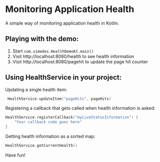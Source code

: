 # Monitoring Application Health

A simple way of monitoring application health in Kotlin.

## Playing with the demo:

1. Start `com.ximedes.HealthDemoKt.main()`
2. Visit http://localhost:8080/health to see health information
3. Visit http://localhost:8080/pagehit to update the page hit counter

## Using HealthService in your project:

Updating a single health item:

```kotlin
 HealthService.updateItem("pageHits", pageHits)
```

Registering a callback that gets called when health information is asked:

```kotlin
HealthService.registerCallback("myLiveStatusInformation") {
    "Your callback code goes here"
}
```

Getting health information as a sorted map:

```kotlin
HealthService.getCurrentHealth()
```

Have fun!
